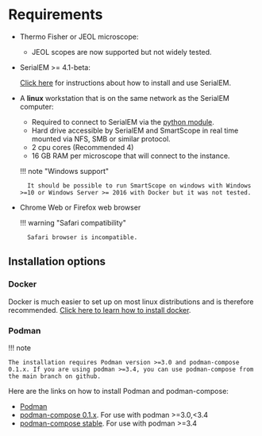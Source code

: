 # Requirements

* Thermo Fisher or JEOL microscope:

    * JEOL scopes are now supported but not widely tested.

* SerialEM >= 4.1-beta:
   
    [Click here](https://bio3d.colorado.edu/SerialEM/) for instructions about how to install and use SerialEM.


* A **linux** workstation that is on the same network as the SerialEM computer:

    * Required to connect to SerialEM via the [python module](https://bio3d.colorado.edu/SerialEM/hlp/html/about_scripts.htm).
    * Hard drive accessible by SerialEM and SmartScope in real time mounted via NFS, SMB or similar protocol.
    * 2 cpu cores (Recommended 4)
    * 16 GB RAM per microscope that will connect to the instance.

    !!! note "Windows support"

        It should be possible to run SmartScope on windows with Windows >=10 or Windows Server >= 2016 with Docker but it was not tested.

* Chrome Web or Firefox web browser

    !!! warning "Safari compatibility"
        
        Safari browser is incompatible.
    
     
## Installation options

### Docker

Docker is much easier to set up on most linux distributions and is therefore recommended. [Click here to learn how to install docker](https://docs.docker.com/engine/install/).

### Podman

!!! note
    
    The installation requires Podman version >=3.0 and podman-compose 0.1.x. If you are using podman >=3.4, you can use podman-compose from the main branch on github.

Here are the links on how to install Podman and podman-compose:

* [Podman](https://podman.io/getting-started/installation)
* [podman-compose 0.1.x](https://github.com/containers/podman-compose/tree/0.1.x). For use with podman >=3.0,<3.4
* [podman-compose stable](https://github.com/containers/podman-compose/tree/stable>). For use with podman >=3.4